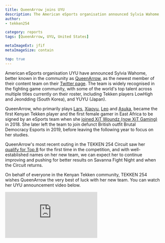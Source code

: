 ```yaml
---
title: QueenArrow joins UYU
description: The American eSports organisation announced Sylvia Wahome, better known in the community as QueenArrow, as the newest member of their content team.
author:
- tekken254

category: reports
tags: [QueenArrow, UYU, United States]

metaImageExt: jfif
metaImageSize: contain

top: true
---
```

American eSports organisation UYU have announced Sylvia Wahome, better known in the community as [QueenArrow](/circuit/tekken/profile.html?id=4455946), as the newest member of their content team on their [Twitter page](https://twitter.com/UYU/status/1362814560751747074). The team is widely recognised in the fighting game community, with some of the world's top talent across multiple titles currently on their roster, including Tekken players LowHigh and Jeondding (South Korea), and YUYU (Japan).

QueenArrow, who primarily plays [Lars](/guides/character.html?view=lars), [Xiaoyu](/guides/character.html?view=xiaoyu), [Leo](/guides/character.html?view=leo) and [Asuka](/guides/character.html?view=asuka), became the first Kenyan Tekken player and the first female gamer in East Africa to be signed by an eSports team when she [joined XiT Woundz (now XiT Gaming)](/news/2018/05/14/queenarrow-xit-woundz) in 2018. She later left the team to join defunct British outfit Brutal Democracy Esports in 2019, before leaving the following year to focus on her studies.

QueenArrow's most recent outing in the TEKKEN 254 Circuit saw her [qualify for Top 8](https://smash.gg/tournament/savanna-fgc-2020-qualifier-2-tekken-254-circuit-rampage-series/event/tekken-254-circuit-season-4/overview) for the first time in the competition, and with well-established names on her new team, we can expect her to continue improving and pushing for better results on Savanna Fight Night and when the Circuit returns.

<aside>
    <p>On behalf of everyone in the Kenyan Tekken community, TEKKEN 254 wishes QueenArrow the very best of luck with her new team. You can watch her UYU announcement video below.</p>
    <div class="video-container d-flex justify-content-center mb-3">
        <iframe class="video-showcase" src="https://www.youtube.com/embed/mj4jd_MvGg0" frameborder="0" allow="autoplay; encrypted-media" allowfullscreen></iframe>
    </div>
<aside>